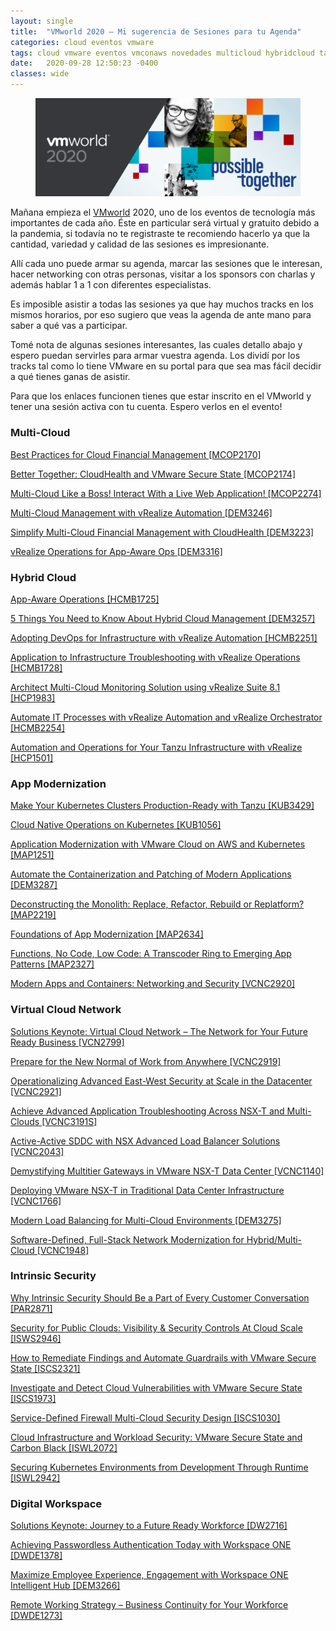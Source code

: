 ```yaml
---
layout: single
title:  "VMworld 2020 – Mi sugerencia de Sesiones para tu Agenda"
categories: cloud eventos vmware
tags: cloud vmware eventos vmconaws novedades multicloud hybridcloud tanzu nsx
date:   2020-09-28 12:50:23 -0400
classes: wide
---
```


<figure>
  <img src="/assets/images/vmworld2020.jpg" alt="VMworld 2020">
</figure>

Mañana empieza el  [VMworld](https://www.vmworld.com/en/index.html)  2020, uno de los eventos de tecnología más importantes de cada año. Éste en particular será virtual y gratuito debido a la pandemia, si todavía no te registraste te recomiendo hacerlo ya que la cantidad, variedad y calidad de las sesiones es impresionante.

Allí cada uno puede armar su agenda, marcar las sesiones que le interesan, hacer networking con otras personas, visitar a los sponsors con charlas y además hablar 1 a 1 con diferentes especialistas.

Es imposible asistir a todas las sesiones ya que hay muchos tracks en los mismos horarios, por eso sugiero que veas la agenda de ante mano para saber a qué vas a participar.

Tomé nota de algunas sesiones interesantes, las cuales detallo abajo y espero puedan servirles para armar vuestra agenda. Los dividí por los tracks tal como lo tiene VMware en su portal para que sea mas fácil decidir a qué tienes ganas de asistir.

Para que los enlaces funcionen tienes que estar inscrito en el VMworld y tener una sesión activa con tu cuenta. Espero verlos en el evento!

### **Multi-Cloud**

[Best Practices for Cloud Financial Management [MCOP2170]](https://my.vmworld.com/widget/vmware/vmworld2020/catalog?search=MCOP2170)

[Better Together: CloudHealth and VMware Secure State [MCOP2174]](https://my.vmworld.com/widget/vmware/vmworld2020/catalog?search=MCOP2174)

[Multi-Cloud Like a Boss! Interact With a Live Web Application! [MCOP2274]](https://my.vmworld.com/widget/vmware/vmworld2020/catalog?search=MCOP2274)

[Multi-Cloud Management with vRealize Automation [DEM3246]](https://my.vmworld.com/widget/vmware/vmworld2020/catalog?search=DEM3246)

[Simplify Multi-Cloud Financial Management with CloudHealth [DEM3223]](https://my.vmworld.com/widget/vmware/vmworld2020/catalog?search=DEM3223)

[vRealize Operations for App-Aware Ops [DEM3316]](https://my.vmworld.com/widget/vmware/vmworld2020/catalog?search=DEM3316)

### **Hybrid Cloud**

[App-Aware Operations [HCMB1725]](https://my.vmworld.com/widget/vmware/vmworld2020/catalog?search=HCMB1725)

[5 Things You Need to Know About Hybrid Cloud Management [DEM3257]](https://my.vmworld.com/widget/vmware/vmworld2020/catalog?search=DEM3257)

[Adopting DevOps for Infrastructure with vRealize Automation [HCMB2251]](https://my.vmworld.com/widget/vmware/vmworld2020/catalog?search=HCMB2251)

[Application to Infrastructure Troubleshooting with vRealize Operations [HCMB1728]](https://my.vmworld.com/widget/vmware/vmworld2020/catalog?search=HCMB1728)

[Architect Multi-Cloud Monitoring Solution using vRealize Suite 8.1 [HCP1983]](https://my.vmworld.com/widget/vmware/vmworld2020/catalog?search=HCP1983)

[Automate IT Processes with vRealize Automation and vRealize Orchestrator [HCMB2254]](https://my.vmworld.com/widget/vmware/vmworld2020/catalog?search=HCMB2254)

[Automation and Operations for Your Tanzu Infrastructure with vRealize [HCP1501]](https://my.vmworld.com/widget/vmware/vmworld2020/catalog?search=HCP1501)

### **App Modernization**

[Make Your Kubernetes Clusters Production-Ready with Tanzu [KUB3429]](https://my.vmworld.com/widget/vmware/vmworld2020/catalog?search=KUB3429)

[Cloud Native Operations on Kubernetes [KUB1056]](https://my.vmworld.com/widget/vmware/vmworld2020/catalog?search=KUB1056)

[Application Modernization with VMware Cloud on AWS and Kubernetes [MAP1251]](https://my.vmworld.com/widget/vmware/vmworld2020/catalog?search=MAP1251)

[Automate the Containerization and Patching of Modern Applications [DEM3287]](https://my.vmworld.com/widget/vmware/vmworld2020/catalog?search=DEM3287)

[Deconstructing the Monolith: Replace, Refactor, Rebuild or Replatform? [MAP2219]](https://my.vmworld.com/widget/vmware/vmworld2020/catalog?search=MAP2219)

[Foundations of App Modernization [MAP2634]](https://my.vmworld.com/widget/vmware/vmworld2020/catalog?search=MAP2634)

[Functions, No Code, Low Code: A Transcoder Ring to Emerging App Patterns [MAP2327]](https://my.vmworld.com/widget/vmware/vmworld2020/catalog?search=MAP2327)

[Modern Apps and Containers: Networking and Security [VCNC2920]](https://my.vmworld.com/widget/vmware/vmworld2020/catalog?search=VCNC2920)

### **Virtual Cloud Network**

[Solutions Keynote: Virtual Cloud Network – The Network for Your Future Ready Business [VCN2799]](https://my.vmworld.com/widget/vmware/vmworld2020/catalog?search=VCN2799)

[Prepare for the New Normal of Work from Anywhere [VCNC2919]](https://my.vmworld.com/widget/vmware/vmworld2020/catalog?search=VCNC2919)

[Operationalizing Advanced East-West Security at Scale in the Datacenter [VCNC2921]](https://my.vmworld.com/widget/vmware/vmworld2020/catalog?search=VCNC2921)

[Achieve Advanced Application Troubleshooting Across NSX-T and Multi-Clouds [VCNC3191S]](https://my.vmworld.com/widget/vmware/vmworld2020/catalog?search=VCNC3191S)

[Active-Active SDDC with NSX Advanced Load Balancer Solutions [VCNC2043]](https://my.vmworld.com/widget/vmware/vmworld2020/catalog?search=VCNC2043)

[Demystifying Multitier Gateways in VMware NSX-T Data Center [VCNC1140]](https://my.vmworld.com/widget/vmware/vmworld2020/catalog?search=VCNC1140)

[Deploying VMware NSX-T in Traditional Data Center Infrastructure [VCNC1766]](https://my.vmworld.com/widget/vmware/vmworld2020/catalog?search=VCNC1766)

[Modern Load Balancing for Multi-Cloud Environments [DEM3275]](https://my.vmworld.com/widget/vmware/vmworld2020/catalog?search=DEM3275)

[Software-Defined, Full-Stack Network Modernization for Hybrid/Multi-Cloud [VCNC1948]](https://my.vmworld.com/widget/vmware/vmworld2020/catalog?search=VCNC1948)

### **Intrinsic Security**

[Why Intrinsic Security Should Be a Part of Every Customer Conversation [PAR2871]](https://my.vmworld.com/widget/vmware/vmworld2020/catalog?search=PAR2871)

[Security for Public Clouds: Visibility & Security Controls At Cloud Scale [ISWS2946]](https://my.vmworld.com/widget/vmware/vmworld2020/catalog?search=ISWS2946)

[How to Remediate Findings and Automate Guardrails with VMware Secure State [ISCS2321]](https://my.vmworld.com/widget/vmware/vmworld2020/catalog?search=ISCS2321)

[Investigate and Detect Cloud Vulnerabilities with VMware Secure State [ISCS1973]](https://my.vmworld.com/widget/vmware/vmworld2020/catalog?search=ISCS1973)

[Service-Defined Firewall Multi-Cloud Security Design [ISCS1030]](https://my.vmworld.com/widget/vmware/vmworld2020/catalog?search=ISCS1030)

[Cloud Infrastructure and Workload Security: VMware Secure State and Carbon Black [ISWL2072]](https://my.vmworld.com/widget/vmware/vmworld2020/catalog?search=ISWL2072)

[Securing Kubernetes Environments from Development Through Runtime [ISWL2942]](https://my.vmworld.com/widget/vmware/vmworld2020/catalog?search=ISWL2942)

### **Digital Workspace**

[Solutions Keynote: Journey to a Future Ready Workforce [DW2716]](https://my.vmworld.com/widget/vmware/vmworld2020/catalog?search=DW2716)

[Achieving Passwordless Authentication Today with Workspace ONE [DWDE1378]](https://my.vmworld.com/widget/vmware/vmworld2020/catalog?search=DWDE1378)

[Maximize Employee Experience, Engagement with Workspace ONE Intelligent Hub [DEM3266]](https://my.vmworld.com/widget/vmware/vmworld2020/catalog?search=DEM3266)

[Remote Working Strategy – Business Continuity for Your Workforce [DWDE1273]](https://my.vmworld.com/widget/vmware/vmworld2020/catalog?search=DWDE1273)